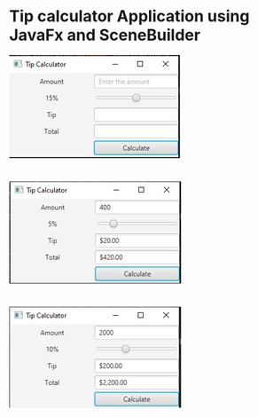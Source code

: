 # Tip calculator Application using JavaFx and SceneBuilder

![](images/tipcalculato1.JPG)
#
![](images/tc2.JPG)
#
![](images/tc3.JPG)
